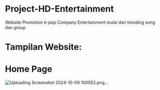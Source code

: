# Project-HD-Entertainment
Website Promotion k-pop Company Entertainment mulai dari trending song dan group

# Tampilan Website:

# Home Page
![Uploading Screenshot 2024-10-09 100552.png…]()

# 
